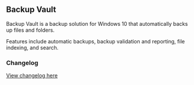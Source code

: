 ## Backup Vault

Backup Vault is a backup solution for Windows 10 that automatically backs up files and folders. 

Features include automatic backups, backup validation and reporting, file indexing, and search.

### Changelog

[View changelog here](changelog.md)
